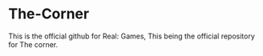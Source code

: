 # The-Corner
This is the official github for Real: Games, This being the official repository for The corner.

